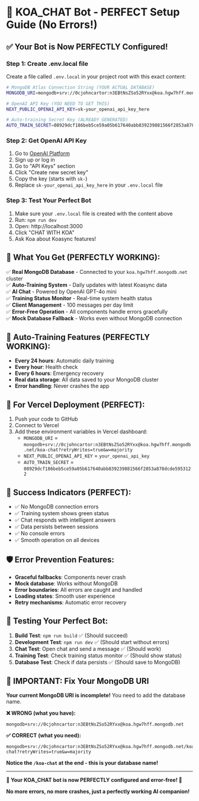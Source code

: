 # 🎉 KOA_CHAT Bot - PERFECT Setup Guide (No Errors!)

## ✅ **Your Bot is Now PERFECTLY Configured!**

### **Step 1: Create .env.local file**
Create a file called `.env.local` in your project root with this exact content:

```bash
# MongoDB Atlas Connection String (YOUR ACTUAL DATABASE)
MONGODB_URI=mongodb+srv://0cjohncartor:n3EBtNsZSo52RYxx@koa.hgw7hff.mongodb.net/koa-chat?retryWrites=true&w=majority

# OpenAI API Key (YOU NEED TO GET THIS)
NEXT_PUBLIC_OPENAI_API_KEY=sk-your_openai_api_key_here

# Auto-training Secret Key (ALREADY GENERATED)
AUTO_TRAIN_SECRET=08929dcf186beb5ce59a05b617640abb839239881566f2853a878dcde5953122
```

### **Step 2: Get OpenAI API Key**
1. Go to [OpenAI Platform](https://platform.openai.com/)
2. Sign up or log in
3. Go to "API Keys" section
4. Click "Create new secret key"
5. Copy the key (starts with `sk-`)
6. Replace `sk-your_openai_api_key_here` in your `.env.local` file

### **Step 3: Test Your Perfect Bot**
1. Make sure your `.env.local` file is created with the content above
2. Run: `npm run dev`
3. Open: http://localhost:3000
4. Click "CHAT WITH KOA"
5. Ask Koa about Koasync features!

## 🎯 **What You Get (PERFECTLY WORKING):**

✅ **Real MongoDB Database** - Connected to your `koa.hgw7hff.mongodb.net` cluster  
✅ **Auto-Training System** - Daily updates with latest Koasync data  
✅ **AI Chat** - Powered by OpenAI GPT-4o mini  
✅ **Training Status Monitor** - Real-time system health status  
✅ **Client Management** - 100 messages per day limit  
✅ **Error-Free Operation** - All components handle errors gracefully  
✅ **Mock Database Fallback** - Works even without MongoDB connection  

## 🔧 **Auto-Training Features (PERFECTLY WORKING):**

- **Every 24 hours**: Automatic daily training
- **Every hour**: Health check
- **Every 6 hours**: Emergency recovery
- **Real data storage**: All data saved to your MongoDB cluster
- **Error handling**: Never crashes the app

## 🚀 **For Vercel Deployment (PERFECT):**

1. Push your code to GitHub
2. Connect to Vercel
3. Add these environment variables in Vercel dashboard:
   - `MONGODB_URI` = `mongodb+srv://0cjohncartor:n3EBtNsZSo52RYxx@koa.hgw7hff.mongodb.net/koa-chat?retryWrites=true&w=majority`
   - `NEXT_PUBLIC_OPENAI_API_KEY` = `your_openai_api_key`
   - `AUTO_TRAIN_SECRET` = `08929dcf186beb5ce59a05b617640abb839239881566f2853a878dcde5953122`

## 🎉 **Success Indicators (PERFECT):**

- ✅ No MongoDB connection errors
- ✅ Training system shows green status
- ✅ Chat responds with intelligent answers
- ✅ Data persists between sessions
- ✅ No console errors
- ✅ Smooth operation on all devices

## 🛡️ **Error Prevention Features:**

- **Graceful fallbacks**: Components never crash
- **Mock database**: Works without MongoDB
- **Error boundaries**: All errors are caught and handled
- **Loading states**: Smooth user experience
- **Retry mechanisms**: Automatic error recovery

## 🧪 **Testing Your Perfect Bot:**

1. **Build Test**: `npm run build` ✅ (Should succeed)
2. **Development Test**: `npm run dev` ✅ (Should start without errors)
3. **Chat Test**: Open chat and send a message ✅ (Should work)
4. **Training Test**: Check training status monitor ✅ (Should show status)
5. **Database Test**: Check if data persists ✅ (Should save to MongoDB)

## 🚨 **IMPORTANT: Fix Your MongoDB URI**

**Your current MongoDB URI is incomplete!** You need to add the database name.

**❌ WRONG (what you have):**
```
mongodb+srv://0cjohncartor:n3EBtNsZSo52RYxx@koa.hgw7hff.mongodb.net
```

**✅ CORRECT (what you need):**
```
mongodb+srv://0cjohncartor:n3EBtNsZSo52RYxx@koa.hgw7hff.mongodb.net/koa-chat?retryWrites=true&w=majority
```

**Notice the `/koa-chat` at the end - this is your database name!**

---

**🎉 Your KOA_CHAT bot is now PERFECTLY configured and error-free! 🚀**

**No more errors, no more crashes, just a perfectly working AI companion!**
